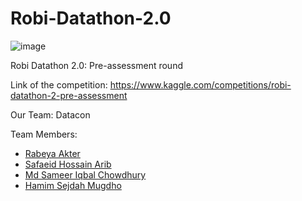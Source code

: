 # Robi-Datathon-2.0
![image](https://user-images.githubusercontent.com/44209638/174002303-ae307e34-73aa-4d8c-9f8a-688bc7c089a7.png)

Robi Datathon 2.0: Pre-assessment round

Link of the competition:
https://www.kaggle.com/competitions/robi-datathon-2-pre-assessment


Our Team: Datacon

Team Members:
* [Rabeya Akter](https://www.linkedin.com/in/rabeya-akter-4a3111174/)
* [Safaeid Hossain Arib](https://www.linkedin.com/in/safaeid-hossain-arib-2a859a1b5/)
* [Md Sameer Iqbal Chowdhury](https://www.linkedin.com/in/msichowdhury/)
* [Hamim Sejdah Mugdho](https://www.linkedin.com/in/h-s-mugdho-56120316a/)
